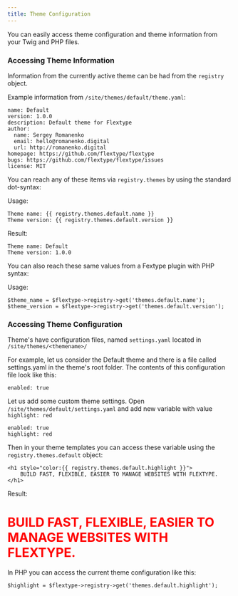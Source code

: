 ```yaml
---
title: Theme Configuration
---
```


You can easily access theme configuration and theme information from your Twig and PHP files.

### Accessing Theme Information

Information from the currently active theme can be had from the `registry` object.

Example information from `/site/themes/default/theme.yaml`:

```
name: Default
version: 1.0.0
description: Default theme for Flextype
author:
  name: Sergey Romanenko
  email: hello@romanenko.digital
  url: http://romanenko.digital
homepage: https://github.com/flextype/flextype
bugs: https://github.com/flextype/flextype/issues
license: MIT
```

You can reach any of these items via `registry.themes` by using the standard dot-syntax:

Usage:

```
Theme name: {{ registry.themes.default.name }}
Theme version: {{ registry.themes.default.version }}
```

Result:

```
Theme name: Default
Theme version: 1.0.0
```

You can also reach these same values from a Fextype plugin with PHP syntax:

Usage:

```
$theme_name = $flextype->registry->get('themes.default.name');
$theme_version = $flextype->registry->get('themes.default.version');
```

### Accessing Theme Configuration

Theme's have configuration files, named `settings.yaml` located in `/site/themes/<themename>/`

For example, let us consider the Default theme and there is a file called settings.yaml in the theme's root folder. The contents of this configuration file look like this:

```
enabled: true
```

Let us add some custom theme settings. Open `/site/themes/default/settings.yaml` and add new variable with value `highlight: red`

```
enabled: true
highlight: red
```

Then in your theme templates you can access these variable using the `registry.themes.default` object:

```
<h1 style="color:{{ registry.themes.default.highlight }}">
    BUILD FAST, FLEXIBLE, EASIER TO MANAGE WEBSITES WITH FLEXTYPE.
</h1>
```

Result:

<h1 style="color:red">BUILD FAST, FLEXIBLE, EASIER TO MANAGE WEBSITES WITH FLEXTYPE.</h1>


In PHP you can access the current theme configuration like this:

```
$highlight = $flextype->registry->get('themes.default.highlight');
```
